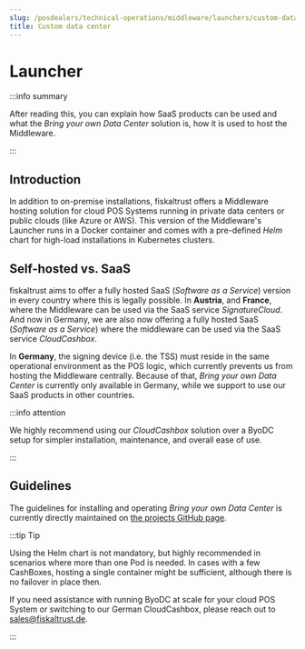 ```yaml
---
slug: /posdealers/technical-operations/middleware/launchers/custom-data-center
title: Custom data center
---
```


# Launcher

:::info summary

After reading this, you can explain how SaaS products can be used and what the _Bring your own Data Center_ solution is, how it is used to host the Middleware.

:::

## Introduction
In addition to on-premise installations, fiskaltrust offers a Middleware hosting solution for cloud POS Systems running in private data centers or public clouds (like Azure or AWS). This version of the Middleware's Launcher runs in a Docker container and comes with a pre-defined _Helm_ chart for high-load installations in Kubernetes clusters.


## Self-hosted vs. SaaS
fiskaltrust aims to offer a fully hosted SaaS (_Software as a Service_) version in every country where this is legally possible. In **Austria**, and **France**, where the Middleware can be used via the SaaS service _SignatureCloud_. And now in Germany, we are also now offering a fully hosted SaaS (_Software as a Service_) where the middleware can be used via the SaaS service _CloudCashbox_. 

In **Germany**, the signing device (i.e. the TSS) must reside in the same operational environment as the POS logic, which currently prevents us from hosting the Middleware centrally. Because of that, _Bring your own Data Center_ is currently only available in Germany, while we support to use our SaaS products in other countries.

:::info attention

We highly recommend using our _CloudCashbox_ solution over a ByoDC setup for simpler installation, maintenance, and overall ease of use.

:::



## Guidelines
The guidelines for installing and operating _Bring your own Data Center_ is currently directly maintained on [the projects GitHub page](https://github.com/fiskaltrust/product-de-bring-your-own-datacenter).

:::tip Tip

Using the Helm chart is not mandatory, but highly recommended in scenarios where more than one Pod is needed. In cases with a few CashBoxes, hosting a single container might be sufficient, although there is no failover in place then.

If you need assistance with running ByoDC at scale for your cloud POS System  or switching to our German CloudCashbox, please reach out to sales@fiskaltrust.de.

:::
